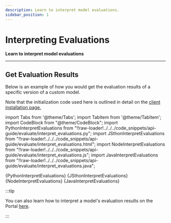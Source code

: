 ```yaml
---
description: Learn to interpret model evaluations.
sidebar_position: 1
---
```


# Interpreting Evaluations

**Learn to interpret model evaluations**
<hr />


## Get Evaluation Results

Below is an example of how you would get the evaluation results of a specific version of a custom model. 

Note that the initialization code used here is outlined in detail on the [client installation page.](https://docs.clarifai.com/api-guide/api-overview/api-clients/#client-installation-instructions)

import Tabs from '@theme/Tabs';
import TabItem from '@theme/TabItem';
import CodeBlock from "@theme/CodeBlock";
import PythonInterpretEvaluations from "!!raw-loader!../../../code_snippets/api-guide/evaluate/interpret_evaluations.py";
import JSthonInterpretEvaluations from "!!raw-loader!../../../code_snippets/api-guide/evaluate/interpret_evaluations.html";
import NodeInterpretEvaluations from "!!raw-loader!../../../code_snippets/api-guide/evaluate/interpret_evaluations.js";
import JavaInterpretEvaluations from "!!raw-loader!../../../code_snippets/api-guide/evaluate/interpret_evaluations.java";

<Tabs>

<TabItem value="python" label="Python">
    <CodeBlock className="language-python">{PythonInterpretEvaluations}</CodeBlock>
</TabItem>

<TabItem value="js_rest" label="JavaScript (REST)">
 <CodeBlock className="language-javascript">{JSthonInterpretEvaluations}</CodeBlock>
</TabItem>

<TabItem value="nodejs" label="NodeJS">
 <CodeBlock className="language-javascript">{NodeInterpretEvaluations}</CodeBlock>
</TabItem>

<TabItem value="java" label="Java">
 <CodeBlock className="language-java">{JavaInterpretEvaluations}</CodeBlock>
</TabItem>

</Tabs>

:::tip

You can also learn how to interpret a model's evaluation results on the Portal [here](https://docs.clarifai.com/portal-guide/evaluate/interpreting-evaluations). 

:::